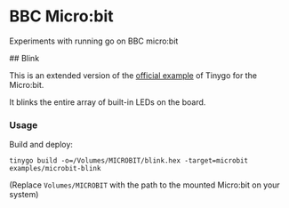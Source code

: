 # BBC Micro:bit

Experiments with running go on BBC micro:bit

## Blink

This is an extended version of the [official example](https://github.com/tinygo-org/tinygo/tree/master/src/examples/microbit-blink) of Tinygo for the Micro:bit. 

It blinks the entire array of built-in LEDs on the board.

### Usage

Build and deploy:

`tinygo build -o=/Volumes/MICROBIT/blink.hex -target=microbit examples/microbit-blink`

(Replace `Volumes/MICROBIT` with the path to the mounted Micro:bit on your system)